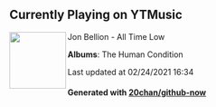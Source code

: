 ## Currently Playing on YTMusic

[<img align="left" width="100" src="https://lh3.googleusercontent.com/ayIjXBsv08m4ge-Ft-HxwSMEzJcZN_alKQM_9UGY9akvE1M16peWoKun3n9s25yIyMt2__uPYERb5v6DPQ">](https://music.youtube.com/watch?v=XqVJ76jFMD0)

Jon Bellion - All Time Low

**Albums**: The Human Condition

Last updated at 02/24/2021 16:34

#### Generated with [20chan/github-now](https://github.com/20chan/github-now)


<!--
**20chan/20chan** is a ✨ _special_ ✨ repository because its `README.md` (this file) appears on your GitHub profile.

Here are some ideas to get you started:

- 🔭 I’m currently working on ...
- 🌱 I’m currently learning ...
- 👯 I’m looking to collaborate on ...
- 🤔 I’m looking for help with ...
- 💬 Ask me about ...
- 📫 How to reach me: ...
- 😄 Pronouns: ...
- ⚡ Fun fact: ...
-->
